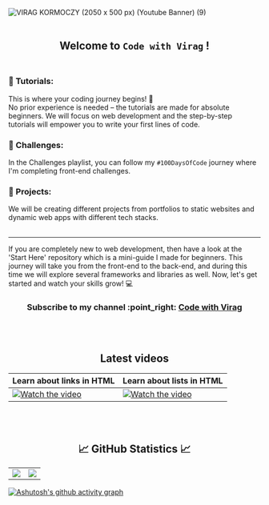 ![VIRAG KORMOCZY (2050 x 500 px) (Youtube Banner) (9)](https://github.com/virag-ky/virag-ky/assets/79658534/4cbbc0f9-0ceb-4e81-b051-e27eab4a4585)
<br>
<br>
<h2 align="center"> 
Welcome to <code>Code with Virag</code> ! 
 <br>
 <br>
 
### 📌 Tutorials:
This is where your coding journey begins! 🚀
<br>
No prior experience is needed – the tutorials are made for absolute beginners. We will focus on web development and the step-by-step tutorials will empower you to write your first lines of code. 
### 📌 Challenges:
In the Challenges playlist, you can follow my <code>#100DaysOfCode</code> journey where I'm completing front-end challenges.
### 📌 Projects:
We will be creating different projects from portfolios to static websites and dynamic web apps with different tech stacks.
<br>
<br>
<hr>
If you are completely new to web development, then have a look at the 'Start Here' repository which is a mini-guide I made for beginners.
This journey will take you from the front-end to the back-end, and during this time we will explore several frameworks and libraries as well. Now, let's get started and watch your skills grow! 💻
</h2>
<h3 align="center">Subscribe to my channel :point_right: <a href="https://www.youtube.com/@virag-ky">Code with Virag</a> </h3>
<br>
<br>
<h2 align="center">Latest videos</h2>

| Learn about links in HTML | Learn about lists in HTML |
 |---|---|
| [![Watch the video](https://img.youtube.com/vi/s-yDaxyi42I/hqdefault.jpg)](https://www.youtube.com/embed/s-yDaxyi42I) | [![Watch the video](https://img.youtube.com/vi/irkB9i0597k/hqdefault.jpg)](https://www.youtube.com/embed/irkB9i0597k) | 
 
<br>
<br>
<h2 align="center">
 📈 GitHub Statistics 📈
</h2>
<div><table><tr><td width="50%"><img src="https://github-readme-stats.vercel.app/api?username=virag-ky&show_icons=true&include_all_commits=true&hide_border=true&title_color=fff&icon_color=ff66c4&text_color=fea8ff&bg_color=150034"></td><td width="50%"><img src="https://github-readme-streak-stats.herokuapp.com?user=virag-ky&hide_border=true&ring=8c52ff&sideNums=fea8ff&stroke=fff&background=150034&sideLabels=fff6a8&dates=8c52ff&fire=fff6a8&currStreakLabel=fff6a8&currStreakNum=ffaaff&date_format=M%20j%5B%2C%20Y%5D"></td></tr></table></div>


[![Ashutosh's github activity graph](https://github-readme-activity-graph.vercel.app/graph?username=virag-ky&bg_color=150034&color=fff8&line=8c52ff&point=ff66c48&area=true&hide_border=true)](https://github.com/ashutosh00710/github-readme-activity-graph)

